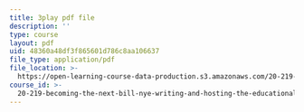 ```yaml
---
title: 3play pdf file
description: ''
type: course
layout: pdf
uid: 48360a48df3f865601d786c8aa106637
file_type: application/pdf
file_location: >-
  https://open-learning-course-data-production.s3.amazonaws.com/20-219-becoming-the-next-bill-nye-writing-and-hosting-the-educational-show-january-iap-2015/48360a48df3f865601d786c8aa106637_ViSVJJoo7nE.pdf
course_id: >-
  20-219-becoming-the-next-bill-nye-writing-and-hosting-the-educational-show-january-iap-2015
---
```

